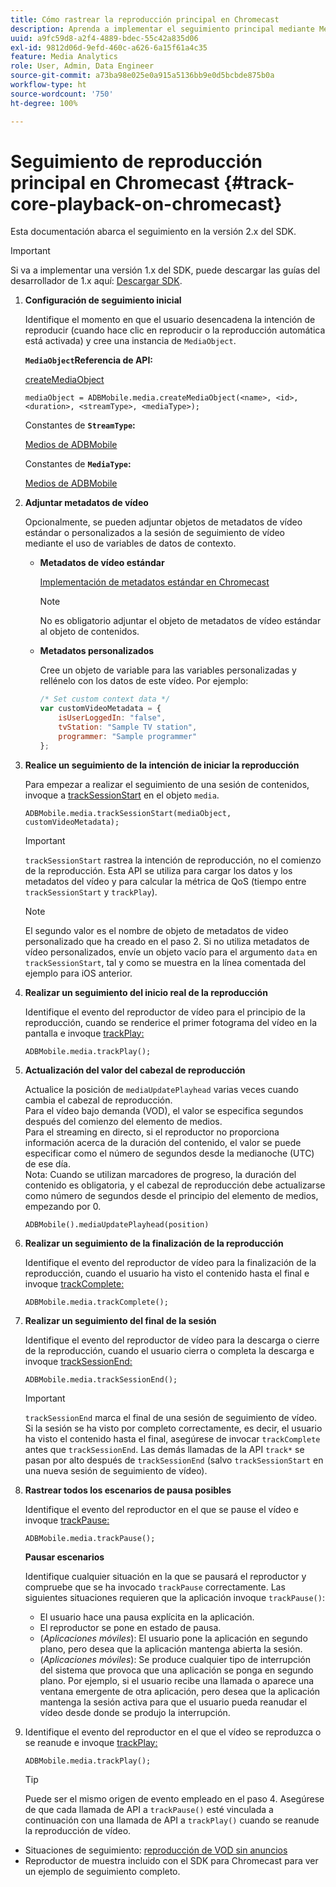 ```yaml
---
title: Cómo rastrear la reproducción principal en Chromecast
description: Aprenda a implementar el seguimiento principal mediante Media SDK en Chromecast.
uuid: a9fc59d8-a2f4-4889-bdec-55c42a835d06
exl-id: 9812d06d-9efd-460c-a626-6a15f61a4c35
feature: Media Analytics
role: User, Admin, Data Engineer
source-git-commit: a73ba98e025e0a915a5136bb9e0d5bcbde875b0a
workflow-type: ht
source-wordcount: '750'
ht-degree: 100%

---
```


# Seguimiento de reproducción principal en Chromecast {#track-core-playback-on-chromecast}

Esta documentación abarca el seguimiento en la versión 2.x del SDK.

>[!IMPORTANT]
>
>Si va a implementar una versión 1.x del SDK, puede descargar las guías del desarrollador de 1.x aquí: [Descargar SDK](/help/getting-started/download-sdks.md).

1. **Configuración de seguimiento inicial**

   Identifique el momento en que el usuario desencadena la intención de reproducir (cuando hace clic en reproducir o la reproducción automática está activada) y cree una instancia de `MediaObject`.

   **`MediaObject`Referencia de API:**

   [createMediaObject](https://adobe-marketing-cloud.github.io/media-sdks/reference/chromecast/ADBMobile.media.html#.createMediaObject)

   ```
   mediaObject = ADBMobile.media.createMediaObject(<name>, <id>, <duration>, <streamType>, <mediaType>);
   ```

   Constantes de **`StreamType`:**

   [Medios de ADBMobile](https://adobe-marketing-cloud.github.io/media-sdks/reference/chromecast/ADBMobile.media.html#.StreamType)

   Constantes de **`MediaType`:**

   [Medios de ADBMobile](https://adobe-marketing-cloud.github.io/media-sdks/reference/chromecast/ADBMobile.media.html#.MediaType)

1. **Adjuntar metadatos de vídeo**

   Opcionalmente, se pueden adjuntar objetos de metadatos de vídeo estándar o personalizados a la sesión de seguimiento de vídeo mediante el uso de variables de datos de contexto.

   * **Metadatos de vídeo estándar**

      [Implementación de metadatos estándar en Chromecast](/help/use-cases/track-av-playback/impl-std-metadata/impl-std-metadata-chromecast.md)

      >[!NOTE]
      >
      >No es obligatorio adjuntar el objeto de metadatos de vídeo estándar al objeto de contenidos.

   * **Metadatos personalizados**

      Cree un objeto de variable para las variables personalizadas y rellénelo con los datos de este vídeo. Por ejemplo:

      ```js
      /* Set custom context data */
      var customVideoMetadata = {
          isUserLoggedIn: "false",
          tvStation: "Sample TV station",
          programmer: "Sample programmer"
      };
      ```

1. **Realice un seguimiento de la intención de iniciar la reproducción**

   Para empezar a realizar el seguimiento de una sesión de contenidos, invoque a [trackSessionStart](https://adobe-marketing-cloud.github.io/media-sdks/reference/chromecast/ADBMobile.media.html#.trackSessionStart) en el objeto `media`.

   ```
   ADBMobile.media.trackSessionStart(mediaObject, customVideoMetadata);
   ```

   >[!IMPORTANT]
   >
   >`trackSessionStart` rastrea la intención de reproducción, no el comienzo de la reproducción. Esta API se utiliza para cargar los datos y los metadatos del vídeo y para calcular la métrica de QoS (tiempo entre `trackSessionStart` y `trackPlay`).

   >[!NOTE]
   >
   >El segundo valor es el nombre de objeto de metadatos de video personalizado que ha creado en el paso 2. Si no utiliza metadatos de vídeo personalizados, envíe un objeto vacío para el argumento `data` en `trackSessionStart`, tal y como se muestra en la línea comentada del ejemplo para iOS anterior.

1. **Realizar un seguimiento del inicio real de la reproducción**

   Identifique el evento del reproductor de vídeo para el principio de la reproducción, cuando se renderice el primer fotograma del vídeo en la pantalla e invoque [trackPlay:](https://adobe-marketing-cloud.github.io/media-sdks/reference/chromecast/ADBMobile.media.html#.trackPlay)

   ```
   ADBMobile.media.trackPlay();
   ```

1. **Actualización del valor del cabezal de reproducción**

   Actualice la posición de `mediaUpdatePlayhead` varias veces cuando cambia el cabezal de reproducción. <br /> Para el vídeo bajo demanda (VOD), el valor se especifica segundos después del comienzo del elemento de medios. <br /> Para el streaming en directo, si el reproductor no proporciona información acerca de la duración del contenido, el valor se puede especificar como el número de segundos desde la medianoche (UTC) de ese día. <br /> Nota: Cuando se utilizan marcadores de progreso, la duración del contenido es obligatoria, y el cabezal de reproducción debe actualizarse como número de segundos desde el principio del elemento de medios, empezando por 0.

   ```
   ADBMobile().mediaUpdatePlayhead(position)
   ```

1. **Realizar un seguimiento de la finalización de la reproducción**

   Identifique el evento del reproductor de vídeo para la finalización de la reproducción, cuando el usuario ha visto el contenido hasta el final e invoque [trackComplete:](https://adobe-marketing-cloud.github.io/media-sdks/reference/chromecast/ADBMobile.media.html#.trackComplete)

   ```
   ADBMobile.media.trackComplete();
   ```

1. **Realizar un seguimiento del final de la sesión**

   Identifique el evento del reproductor de vídeo para la descarga o cierre de la reproducción, cuando el usuario cierra o completa la descarga e invoque [trackSessionEnd:](https://adobe-marketing-cloud.github.io/media-sdks/reference/chromecast/ADBMobile.media.html#.trackSessionEnd)

   ```
   ADBMobile.media.trackSessionEnd();
   ```

   >[!IMPORTANT]
   >
   >`trackSessionEnd` marca el final de una sesión de seguimiento de vídeo. Si la sesión se ha visto por completo correctamente, es decir, el usuario ha visto el contenido hasta el final, asegúrese de invocar `trackComplete` antes que `trackSessionEnd`. Las demás llamadas de la API `track*` se pasan por alto después de `trackSessionEnd` (salvo `trackSessionStart` en una nueva sesión de seguimiento de vídeo).

1. **Rastrear todos los escenarios de pausa posibles**

   Identifique el evento del reproductor en el que se pause el vídeo e invoque [trackPause:](https://adobe-marketing-cloud.github.io/media-sdks/reference/chromecast/ADBMobile.media.html#.trackPause)

   ```
   ADBMobile.media.trackPause();
   ```

   **Pausar escenarios**

   Identifique cualquier situación en la que se pausará el reproductor y compruebe que se ha invocado `trackPause` correctamente. Las siguientes situaciones requieren que la aplicación invoque `trackPause()`:

   * El usuario hace una pausa explícita en la aplicación.
   * El reproductor se pone en estado de pausa.
   * (*Aplicaciones móviles*): El usuario pone la aplicación en segundo plano, pero desea que la aplicación mantenga abierta la sesión.
   * (*Aplicaciones móviles*): Se produce cualquier tipo de interrupción del sistema que provoca que una aplicación se ponga en segundo plano. Por ejemplo, si el usuario recibe una llamada o aparece una ventana emergente de otra aplicación, pero desea que la aplicación mantenga la sesión activa para que el usuario pueda reanudar el vídeo desde donde se produjo la interrupción.

1. Identifique el evento del reproductor en el que el vídeo se reproduzca o se reanude e invoque [trackPlay:](https://adobe-marketing-cloud.github.io/media-sdks/reference/chromecast/ADBMobile.media.html#.trackComplete)

   ```
   ADBMobile.media.trackPlay();
   ```

   >[!TIP]
   >
   >Puede ser el mismo origen de evento empleado en el paso 4. Asegúrese de que cada llamada de API a `trackPause()` esté vinculada a continuación con una llamada de API a `trackPlay()` cuando se reanude la reproducción de vídeo.

* Situaciones de seguimiento: [reproducción de VOD sin anuncios](/help/use-cases/tracking-scenarios/vod-no-intrs-details.md)
* Reproductor de muestra incluido con el SDK para Chromecast para ver un ejemplo de seguimiento completo.
